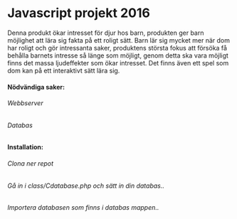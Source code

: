 # Javascript projekt 2016
Denna produkt ökar intresset för djur hos barn, produkten ger barn möjlighet att lära sig fakta på ett roligt sätt. Barn lär sig mycket mer när dom har roligt och gör intressanta saker, produktens största fokus att försöka få behålla barnets intresse så länge som möjligt, genom detta ska vara möjligt finns det massa ljudeffekter som ökar intresset. Det finns även ett spel som dom kan på ett interaktivt sätt lära sig. 
#### Nödvändiga saker:
###### Webbserver
###### Databas

#### Installation:
###### Clona ner repot
###### Gå in i class/Cdatabase.php och sätt in din databas..
###### Importera databasen som finns i databas mappen..

